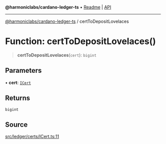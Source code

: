 **@harmoniclabs/cardano-ledger-ts** • [Readme](../README.md) \| [API](../globals.md)

***

[@harmoniclabs/cardano-ledger-ts](../README.md) / certToDepositLovelaces

# Function: certToDepositLovelaces()

> **certToDepositLovelaces**(`cert`): `bigint`

## Parameters

• **cert**: [`ICert`](../interfaces/ICert.md)

## Returns

`bigint`

## Source

[src/ledger/certs/ICert.ts:11](https://github.com/HarmonicLabs/cardano-ledger-ts/blob/d1659b0/src/ledger/certs/ICert.ts#L11)
